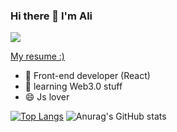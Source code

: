 ### Hi there 👋 I'm Ali

![](https://komarev.com/ghpvc/?username=ali80-sys)

[My resume :)](https://github.io/Ali-Oliaee)

- 🌱 Front-end developer (React)
- 🤔 learning Web3.0 stuff
- 😄 Js lover

[![Top Langs](https://github-readme-stats.vercel.app/api/top-langs/?username=ali80-sys)](https://github.com/anuraghazra/github-readme-stats)
![Anurag's GitHub stats](https://github-readme-stats.vercel.app/api?username=ali80-sys&show_icons=true&theme=radical)
